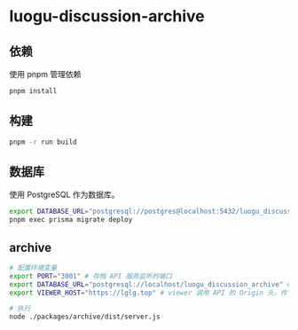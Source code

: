# luogu-discussion-archive

## 依赖

使用 pnpm 管理依赖

```bash
pnpm install
```

## 构建

```bash
pnpm -r run build
```

## 数据库

使用 PostgreSQL 作为数据库。

```bash
export DATABASE_URL="postgresql://postgres@localhost:5432/luogu_discussion_archive?schema=public" # PostgreSQL 数据库地址，参见：https://pris.ly/d/postgres-connector
pnpm exec prisma migrate deploy
```

## archive

```bash
# 配置环境变量
export PORT="3001" # 存档 API 服务监听的端口
export DATABASE_URL="postgresql://localhost/luogu_discussion_archive" # PostgreSQL 数据库地址
export VIEWER_HOST="https://lglg.top" # viewer 调用 API 的 Origin 头，作 CORS 校验之用

# 执行
node ./packages/archive/dist/server.js
```
